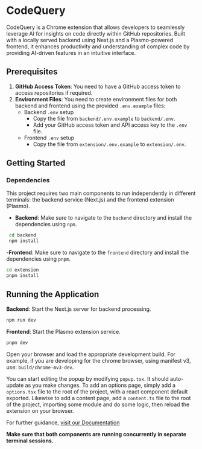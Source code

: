 # CodeQuery

CodeQuery is a Chrome extension that allows developers to seamlessly leverage AI for insights on code directly within GitHub repositories. Built with a locally served backend using Next.js and a Plasmo-powered frontend, it enhances productivity and understanding of complex code by providing AI-driven features in an intuitive interface.

## Prerequisites

1. **GitHub Access Token**: You need to have a GitHub access token to access repositories if required.
2. **Environment Files**: You need to create environment files for both backend and frontend using the provided `.env.example` files:
   - Backend `.env` setup
     - Copy the file from `backend/.env.example` to `backend/.env`.
     - Add your GitHub access token and API access key to the `.env` file.
   - Frontend `.env` setup
     - Copy the file from `extension/.env.example` to `extension/.env`.

## Getting Started

### Dependencies

This project requires two main components to run independently in different terminals: the backend service (Next.js) and the frontend extension (Plasmo).

- **Backend**: Make sure to navigate to the `backend` directory and install the dependencies using `npm`.

```bash
 cd backend
 npm install
```

-**Frontend**: Make sure to navigate to the `frontend` directory and install the dependencies using `pnpm`.

```bash
cd extension
pnpm install
```

## Running the Application

**Backend**: Start the Next.js server for backend processing.

```bash
npm run dev
```

**Frontend**: Start the Plasmo extension service.

```bash
pnpm dev
```

Open your browser and load the appropriate development build. For example, if you are developing for the chrome browser, using manifest v3, use: `build/chrome-mv3-dev`.

You can start editing the popup by modifying `popup.tsx`. It should auto-update as you make changes. To add an options page, simply add a `options.tsx` file to the root of the project, with a react component default exported. Likewise to add a content page, add a `content.ts` file to the root of the project, importing some module and do some logic, then reload the extension on your browser.

For further guidance, [visit our Documentation](https://docs.plasmo.com/)

**Make sure that both components are running concurrently in separate terminal sessions.**
